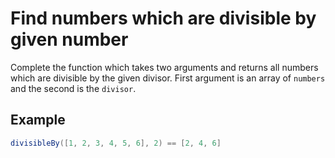 # Find numbers which are divisible by given number

Complete the function which takes two arguments and returns all numbers which are divisible by the given divisor. First
argument is an array of `numbers` and the second is the `divisor`.

## Example

```java
divisibleBy([1, 2, 3, 4, 5, 6], 2) == [2, 4, 6]
```
